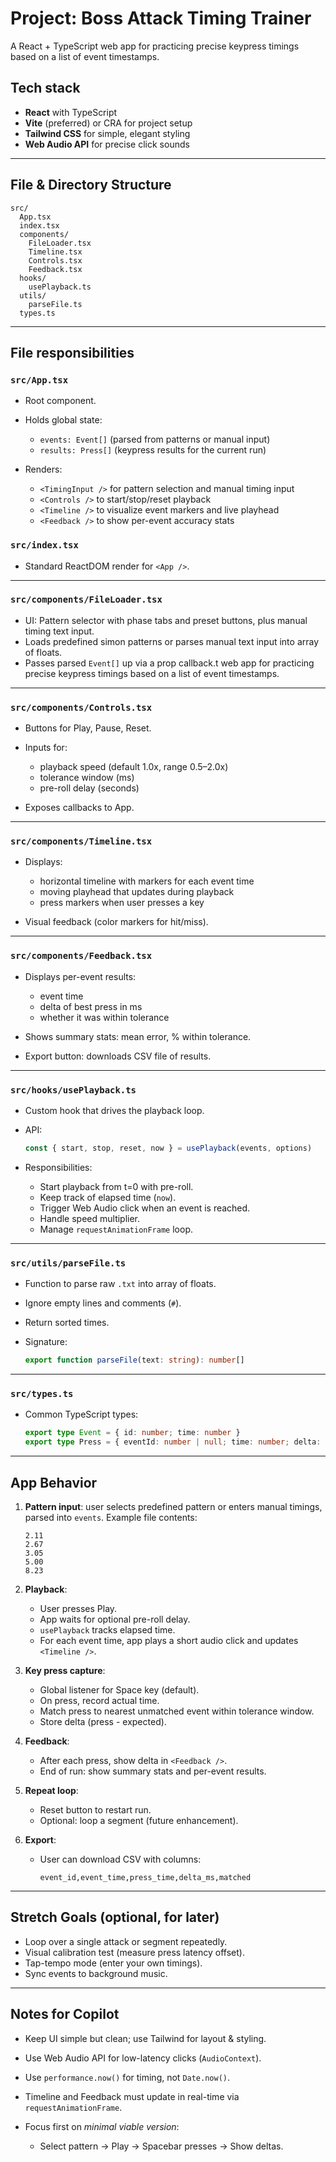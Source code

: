 # Project: Boss Attack Timing Trainer

A React + TypeScript web app for practicing precise keypress timings based on a list of event timestamps.

## Tech stack

* **React** with TypeScript
* **Vite** (preferred) or CRA for project setup
* **Tailwind CSS** for simple, elegant styling
* **Web Audio API** for precise click sounds

---

## File & Directory Structure

```
src/
  App.tsx
  index.tsx
  components/
    FileLoader.tsx
    Timeline.tsx
    Controls.tsx
    Feedback.tsx
  hooks/
    usePlayback.ts
  utils/
    parseFile.ts
  types.ts
```

---

## File responsibilities

### `src/App.tsx`

* Root component.
* Holds global state:

  * `events: Event[]` (parsed from patterns or manual input)
  * `results: Press[]` (keypress results for the current run)
* Renders:

  * `<TimingInput />` for pattern selection and manual timing input
  * `<Controls />` to start/stop/reset playback
  * `<Timeline />` to visualize event markers and live playhead
  * `<Feedback />` to show per-event accuracy stats

### `src/index.tsx`

* Standard ReactDOM render for `<App />`.

---

### `src/components/FileLoader.tsx`

* UI: Pattern selector with phase tabs and preset buttons, plus manual timing text input.
* Loads predefined simon patterns or parses manual text input into array of floats.
* Passes parsed `Event[]` up via a prop callback.t web app for practicing precise keypress timings based on a list of event timestamps.

---

### `src/components/Controls.tsx`

* Buttons for Play, Pause, Reset.
* Inputs for:

  * playback speed (default 1.0x, range 0.5–2.0x)
  * tolerance window (ms)
  * pre-roll delay (seconds)
* Exposes callbacks to App.

---

### `src/components/Timeline.tsx`

* Displays:

  * horizontal timeline with markers for each event time
  * moving playhead that updates during playback
  * press markers when user presses a key
* Visual feedback (color markers for hit/miss).

---

### `src/components/Feedback.tsx`

* Displays per-event results:

  * event time
  * delta of best press in ms
  * whether it was within tolerance
* Shows summary stats: mean error, % within tolerance.
* Export button: downloads CSV file of results.

---

### `src/hooks/usePlayback.ts`

* Custom hook that drives the playback loop.
* API:

  ```ts
  const { start, stop, reset, now } = usePlayback(events, options)
  ```
* Responsibilities:

  * Start playback from t=0 with pre-roll.
  * Keep track of elapsed time (`now`).
  * Trigger Web Audio click when an event is reached.
  * Handle speed multiplier.
  * Manage `requestAnimationFrame` loop.

---

### `src/utils/parseFile.ts`

* Function to parse raw `.txt` into array of floats.
* Ignore empty lines and comments (`#`).
* Return sorted times.
* Signature:

  ```ts
  export function parseFile(text: string): number[]
  ```

---

### `src/types.ts`

* Common TypeScript types:

  ```ts
  export type Event = { id: number; time: number }  
  export type Press = { eventId: number | null; time: number; delta: number; matched: boolean }  
  ```

---

## App Behavior

1. **Pattern input**: user selects predefined pattern or enters manual timings, parsed into `events`.
   Example file contents:

   ```
   2.11
   2.67
   3.05
   5.00
   8.23
   ```

2. **Playback**:

   * User presses Play.
   * App waits for optional pre-roll delay.
   * `usePlayback` tracks elapsed time.
   * For each event time, app plays a short audio click and updates `<Timeline />`.

3. **Key press capture**:

   * Global listener for Space key (default).
   * On press, record actual time.
   * Match press to nearest unmatched event within tolerance window.
   * Store delta (press - expected).

4. **Feedback**:

   * After each press, show delta in `<Feedback />`.
   * End of run: show summary stats and per-event results.

5. **Repeat loop**:

   * Reset button to restart run.
   * Optional: loop a segment (future enhancement).

6. **Export**:

   * User can download CSV with columns:

     ```
     event_id,event_time,press_time,delta_ms,matched
     ```

---

## Stretch Goals (optional, for later)

* Loop over a single attack or segment repeatedly.
* Visual calibration test (measure press latency offset).
* Tap-tempo mode (enter your own timings).
* Sync events to background music.

---

## Notes for Copilot

* Keep UI simple but clean; use Tailwind for layout & styling.
* Use Web Audio API for low-latency clicks (`AudioContext`).
* Use `performance.now()` for timing, not `Date.now()`.
* Timeline and Feedback must update in real-time via `requestAnimationFrame`.
* Focus first on *minimal viable version*:

  * Select pattern → Play → Spacebar presses → Show deltas.
